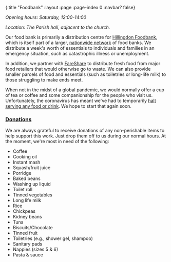 {:title "Foodbank"
 :layout :page
 :page-index 0
 :navbar? false}

*Opening hours: Saturday, 12:00-14:00*

*Location: The Parish hall, adjacent to the church.*

Our food bank is primarily a distribution centre for [Hillingdon Foodbank](https://hillingdon.foodbank.org.uk/), which is itself part of a larger, [nationwide network](https://www.trusselltrust.org/) of food banks. We distribute a week's worth of essentials to individuals and families in an emergency situation, such as catastrophic illness or unemployment.

In addition, we partner with [FareShare](https://fareshare.org.uk/) to distribute fresh food from major food retailers that would otherwise go to waste. We can also provide smaller parcels of food and essentials (such as toiletries or long-life milk) to those struggling to make ends meet.

When not in the midst of a global pandemic, we would normally offer a cup of tea or coffee and some companionship for the people who visit us. Unfortunately, the coronavirus has meant we've had to temporarily [halt serving any food or drink](../../posts-output/2020-03-21-foodbank-changes/). We hope to start that again soon.

### [Donations](#donations)

We are always grateful to receive donations of any non-perishable items to help support this work. Just drop them off to us during our normal hours. At the moment, we're most in need of the following:

 * Coffee
 * Cooking oil
 * Instant mash
 * Squash/fruit juice
 * Porridge
 * Baked beans
 * Washing up liquid
 * Toilet roll
 * Tinned vegetables
 * Long life milk
 * Rice
 * Chickpeas
 * Kidney beans
 * Tuna
 * Biscuits/Chocolate
 * Tinned fruit
 * Toiletries (e.g., shower gel, shampoo)
 * Sanitary pads
 * Nappies (sizes 5 & 6)
 * Pasta & sauce
